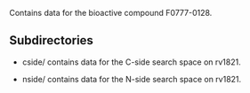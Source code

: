 Contains data for the bioactive compound F0777-0128.

## Subdirectories

- cside/ contains data for the C-side search space on rv1821.

- nside/ contains data for the N-side search space on rv1821.

